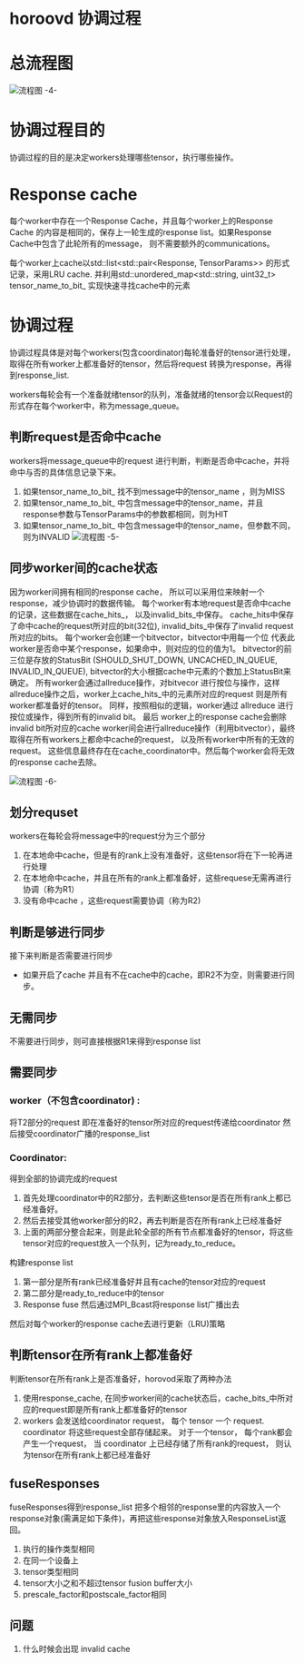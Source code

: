 # horoovd 协调过程
# 总流程图
![流程图 -4-](media/16151858899167/总流程图.jpg)

# 协调过程目的
协调过程的目的是决定workers处理哪些tensor，执行哪些操作。
# Response cache
每个worker中存在一个Response Cache，并且每个worker上的Response Cache 的内容是相同的，保存上一轮生成的response list。如果Response Cache中包含了此轮所有的message， 则不需要额外的communications。


每个worker上cache以std::list<std::pair<Response, TensorParams>> 的形式记录，采用LRU cache.  并利用std::unordered_map<std::string, uint32_t> tensor_name_to_bit_  实现快速寻找cache中的元素

# 协调过程
协调过程具体是对每个workers(包含coordinator)每轮准备好的tensor进行处理，取得在所有worker上都准备好的tensor，然后将request 转换为response，再得到response_list.

workers每轮会有一个准备就绪tensor的队列，准备就绪的tensor会以Request的形式存在每个worker中，称为message_queue。


## 判断request是否命中cache
workers将message_queue中的request 进行判断，判断是否命中cache，并将命中与否的具体信息记录下来。
1. 如果tensor_name_to_bit_ 找不到message中的tensor_name ，则为MISS
2. 如果tensor_name_to_bit_ 中包含message中的tensor_name，并且response参数与TensorParams中的参数都相同，则为HIT
3. 如果tensor_name_to_bit_ 中包含message中的tensor_name，但参数不同，则为INVALID
![流程图 -5-](media/16151858899167/命中cache.jpg)

## 同步worker间的cache状态
因为worker间拥有相同的response cache， 所以可以采用位来映射一个response，减少协调时的数据传输。
每个worker有本地request是否命中cache的记录，这些数据在cache_hits_， 以及invalid_bits_中保存。 cache_hits中保存了命中cache的request所对应的bit(32位), invalid_bits_中保存了invalid request所对应的bits。
每个worker会创建一个bitvector，bitvector中用每一个位 代表此worker是否命中某个response，如果命中，则对应的位的值为1。 bitvector的前三位是存放的StatusBit (SHOULD_SHUT_DOWN, UNCACHED_IN_QUEUE, INVALID_IN_QUEUE), bitvector的大小根据cache中元素的个数加上StatusBit来确定。
所有worker会通过allreduce操作，对bitvecor 进行按位与操作，这样allreduce操作之后，worker上cache_hits_中的元素所对应的request 则是所有worker都准备好的tensor。
同样，按照相似的逻辑，worker通过 allreduce 进行按位或操作，得到所有的invalid bit。
最后 worker上的response cache会删除invalid bit所对应的cache
 worker间会进行allreduce操作（利用bitvector），最终取得在所有workers上都命中cache的request， 以及所有worker中所有的无效的request。 这些信息最终存在在cache_coordinator中。然后每个worker会将无效的response cache去除。

![流程图 -6-](media/16151858899167/同步cacheCoordinator.jpg)


## 划分requset
workers在每轮会将message中的request分为三个部分
1. 在本地命中cache，但是有的rank上没有准备好，这些tensor将在下一轮再进行处理
2. 在本地命中cache，并且在所有的rank上都准备好，这些requese无需再进行协调（称为R1）
3. 没有命中cache ，这些request需要协调（称为R2)

## 判断是够进行同步
接下来判断是否需要进行同步
- 如果开启了cache 并且有不在cache中的cache，即R2不为空，则需要进行同步。

## 无需同步
不需要进行同步，则可直接根据R1来得到response list

## 需要同步
### worker（不包含coordinator) : 
将T2部分的request 即在准备好的tensor所对应的request传递给coordinator
然后接受coordinator广播的response_list

### Coordinator:
得到全部的协调完成的request
  1. 首先处理coordinator中的R2部分，去判断这些tensor是否在所有rank上都已经准备好。
  2. 然后去接受其他worker部分的R2，再去判断是否在所有rank上已经准备好
  3. 上面的两部分整合起来，则是此轮全部的所有节点都准备好的tensor，将这些tensor对应的request放入一个队列，记为ready_to_reduce。

构建response list
  1. 第一部分是所有rank已经准备好并且有cache的tensor对应的request
  2. 第二部分是ready_to_reduce中的tensor
  3. Response fuse
然后通过MPI_Bcast将response list广播出去

然后对每个worker的response cache去进行更新（LRU)策略




## 判断tensor在所有rank上都准备好
判断tensor在所有rank上是否准备好，horovod采取了两种办法
1. 使用response_cache, 在同步worker间的cache状态后，cache_bits_中所对应的request即是所有rank上都准备好的tensor
2. workers 会发送给coordinator request， 每个 tensor 一个 request.  coordinator 将这些request全部存储起来。 对于一个tensor， 每个rank都会产生一个request， 当 coordinator 上已经存储了所有rank的request， 则认为tensor在所有rank上都已经准备好

## fuseResponses
fuseResponses得到response_list 把多个相邻的response里的内容放入一个response对象(需满足如下条件)，再把这些response对象放入ResponseList返回。
1. 执行的操作类型相同
2. 在同一个设备上
3. tensor类型相同
4. tensor大小之和不超过tensor fusion buffer大小
5. prescale_factor和postscale_factor相同

## 问题
1. 什么时候会出现 invalid cache
